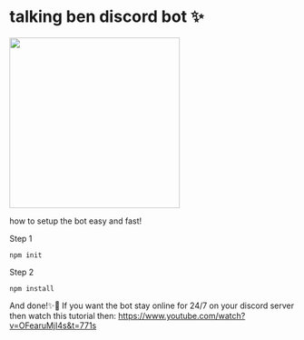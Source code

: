 # talking ben discord bot ✨

<img width="300" src="https://cdn.discordapp.com/attachments/950783932117418014/957299271391125514/unknown.png" />

how to setup the bot easy and fast!

Step 1
```
npm init
```
Step 2
```
npm install
```
And done!✨💫
If you want the bot stay online for 24/7 on your discord server then watch this tutorial then:
https://www.youtube.com/watch?v=OFearuMjI4s&t=771s
